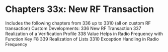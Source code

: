 # Chapters 33x: New RF Transaction
Includes the following chapters from 336 up to 3310 (all on custom RF transaction)
Custom Developments:
336  New RF Transaction
337  Realization of a Verification Profile
338  Value Helps in Radio Frequency with Function Key F8
339  Realization of Lists
3310 Exception Handling in Radio Frequency
